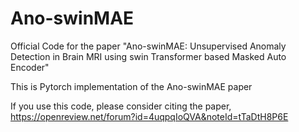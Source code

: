 # Ano-swinMAE
Official Code for the paper "Ano-swinMAE: Unsupervised Anomaly Detection in Brain MRI using swin Transformer based Masked Auto Encoder"

This is Pytorch implementation of the Ano-swinMAE paper

If you use this code, please consider citing the paper, https://openreview.net/forum?id=4uqpqIoQVA&noteId=tTaDtH8P6E
